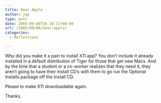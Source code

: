```yaml
---
title: Dear Apple
author: jay
type: post
date: 2005-09-08T16:19:31+00:00
url: /2005/09/08/dear-apple/
categories:
  - Reflections

---
```

Why did you make it a pain to install X11.app? You don’t include it already installed in a default distribution of Tiger for those that get new Macs. And by the time that a student or a co-worker realizes that they need it, they aren’t going to have their install CD’s with them to go run the Optional Installs package off the install CD.

Please to make X11 downloadable again.

Thanks.